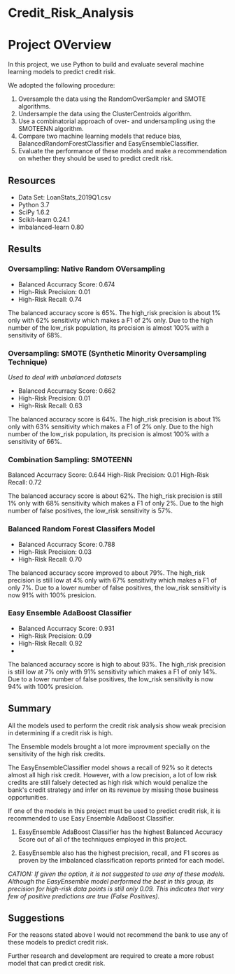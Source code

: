 # Credit_Risk_Analysis

# Project OVerview

In this project, we use Python to build and evaluate several machine learning models to predict credit risk.

We adopted the following procedure:

1. Oversample the data using the RandomOverSampler and SMOTE algorithms.
2. Undersample the data using the ClusterCentroids algorithm.
3. Use a combinatorial approach of over- and undersampling using the SMOTEENN algorithm.
4. Compare two machine learning models that reduce bias, BalancedRandomForestClassifier and EasyEnsembleClassifier.
5. Evaluate the performance of these models and make a recommendation on whether they should be used to predict credit risk.

## Resources
* Data Set: LoanStats_2019Q1.csv
* Python 3.7
* SciPy 1.6.2
* Scikit-learn 0.24.1
* imbalanced-learn 0.80

## Results

### Oversampling: Native Random OVersampling 

* Balanced Accurracy Score: 0.674
* High-Risk Precision: 0.01
* High-Risk Recall: 0.74

The balanced accuracy score is 65%.
The high_risk precision is about 1% only with 62% sensitivity which makes a F1 of 2% only.
Due to the high number of the low_risk population, its precision is almost 100% with a sensitivity of 68%.

### Oversampling: SMOTE (Synthetic Minority Oversampling Technique)
 *Used to deal with unbalanced datasets*
 
* Balanced Accurracy Score: 0.662
* High-Risk Precision: 0.01
* High-Risk Recall: 0.63
 
The balanced accuracy score is 64%.
The high_risk precision is about 1% only with 63% sensitivity which makes a F1 of 2% only.
Due to the high number of the low_risk population, its precision is almost 100% with a sensitivity of 66%.

### Combination Sampling: SMOTEENN

Balanced Accurracy Score: 0.644
High-Risk Precision: 0.01
High-Risk Recall: 0.72

The balanced accuracy score is about 62%.
The high_risk precision is still 1% only with 68% sensitivity which makes a F1 of only 2%.
Due to the high number of false positives, the low_risk sensitivity is 57%.

### Balanced Random Forest Classifers Model

* Balanced Accurracy Score: 0.788
* High-Risk Precision: 0.03
* High-Risk Recall: 0.70

The balanced accuracy score improved to about 79%.
The high_risk precision is still low at 4% only with 67% sensitivity which makes a F1 of only 7%.
Due to a lower number of false positives, the low_risk sensitivity is now 91% with 100% presicion.

### Easy Ensemble AdaBoost Classifier

* Balanced Accurracy Score: 0.931
* High-Risk Precision: 0.09
* High-Risk Recall: 0.92
* 
The balanced accuracy score is high to about 93%.
The high_risk precision is still low at 7% only with 91% sensitivity which makes a F1 of only 14%.
Due to a lower number of false positives, the low_risk sensitivity is now 94% with 100% presicion.

## Summary 

All the models used to perform the credit risk analysis show weak precision in determining if a credit risk is high.

The Ensemble models brought a lot more improvment specially on the sensitivity of the high risk credits.

The EasyEnsembleClassifier model shows a recall of 92% so it detects almost all high risk credit. However, with a low precision, a lot of low risk credits are still falsely detected as high risk which would penalize the bank's credit strategy and infer on its revenue by missing those business opportunities.

If one of the models in this project must be used to predict credit risk, it is recommended to use Easy Ensemble AdaBoost Classifier.

1. EasyEnsemble AdaBoost Classifier has the highest Balanced Accuracy Score out of all of the techniques employed in this project. 

2. EasyEnsemble also has the highest precision, recall, and F1 scores as proven by the imbalanced classification reports printed for each model.

*CATION: If given the option, it is not suggested to use any of these models. Although the EasyEnsemble model performed the best in this group, its precision for high-risk data points is still only 0.09. This indicates that very few of positive predictions are true (False Positives).*

## Suggestions
For the reasons stated above I would not recommend the bank to use any of these models to predict credit risk.

Further research and development are required to create a more robust model that can predict credit risk.
